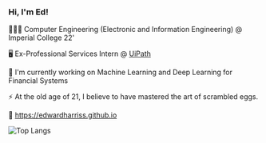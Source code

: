 ### Hi, I'm Ed!

👨🏽‍🎓 Computer Engineering (Electronic and Information Engineering) @ Imperial College 22'

🖥️ Ex-Professional Services Intern @ [UiPath](https://www.uipath.com)

🔭 I'm currently working on Machine Learning and Deep Learning for Financial Systems

⚡ At the old age of 21, I believe to have mastered the art of scrambled eggs.

🔗 https://edwardharriss.github.io

![Top Langs](https://github-readme-stats.vercel.app/api/top-langs/?username=edwardharriss&layout=compact&langs_count=8) 

<!--
**EdwardHarriss/EdwardHarriss** is a ✨ _special_ ✨ repository because its `README.md` (this file) appears on your GitHub profile.

Here are some ideas to get you started:

- 🔭 I’m currently working on ...
- 🌱 I’m currently learning ...
- 👯 I’m looking to collaborate on ...
- 🤔 I’m looking for help with ...
- 💬 Ask me about ...
- 📫 How to reach me: ...
- 😄 Pronouns: ...
- ⚡ Fun fact: ...
-->
